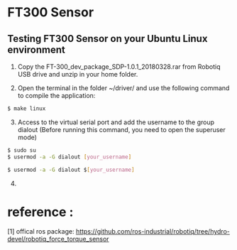 # FT300 Sensor 

## Testing FT300 Sensor on your Ubuntu Linux environment

1. Copy the FT-300_dev_package_SDP-1.0.1_20180328.rar from Robotiq USB drive and unzip in your home folder.

2. Open the terminal in the folder ~/driver/ and use the following command to compile the application:

```bash
$ make linux
```
3. Access to the virtual serial port and add the username to the group dialout                                                    (Before running this command, you need to open the superuser mode)

```bash
$ sudo su
$ usermod -a -G dialout [your_username]
```


```bash
$ usermod -a -G dialout $[your_username]
```

4. 
# reference :
 
 [1] offical ros package: https://github.com/ros-industrial/robotiq/tree/hydro-devel/robotiq_force_torque_sensor
